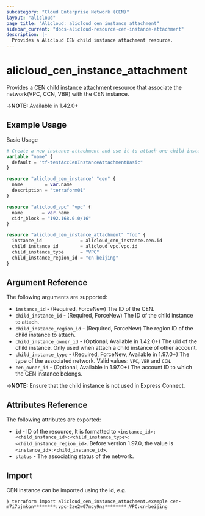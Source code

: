 ```yaml
---
subcategory: "Cloud Enterprise Network (CEN)"
layout: "alicloud"
page_title: "Alicloud: alicloud_cen_instance_attachment"
sidebar_current: "docs-alicloud-resource-cen-instance-attachment"
description: |-
  Provides a Alicloud CEN child instance attachment resource.
---
```


# alicloud\_cen_instance_attachment

Provides a CEN child instance attachment resource that associate the network(VPC, CCN, VBR) with the CEN instance.

->**NOTE:** Available in 1.42.0+

## Example Usage

Basic Usage

```terraform
# Create a new instance-attachment and use it to attach one child instance to a new CEN
variable "name" {
  default = "tf-testAccCenInstanceAttachmentBasic"
}

resource "alicloud_cen_instance" "cen" {
  name        = var.name
  description = "terraform01"
}

resource "alicloud_vpc" "vpc" {
  name       = var.name
  cidr_block = "192.168.0.0/16"
}

resource "alicloud_cen_instance_attachment" "foo" {
  instance_id              = alicloud_cen_instance.cen.id
  child_instance_id        = alicloud_vpc.vpc.id
  child_instance_type      = "VPC"
  child_instance_region_id = "cn-beijing"
}
```
## Argument Reference

The following arguments are supported:

* `instance_id` - (Required, ForceNew) The ID of the CEN.
* `child_instance_id` - (Required, ForceNew) The ID of the child instance to attach.
* `child_instance_region_id` - (Required, ForceNew) The region ID of the child instance to attach.
* `child_instance_owner_id` - (Optional, Available in 1.42.0+) The uid of the child instance. Only used when attach a child instance of other account.
* `child_instance_type` - (Required, ForceNew, Available in 1.97.0+) The type of the associated network. Valid values: `VPC`, `VBR` and `CCN`.
* `cen_owner_id` - (Optional, Available in 1.97.0+) The account ID to which the CEN instance belongs.

->**NOTE:** Ensure that the child instance is not used in Express Connect.

## Attributes Reference

The following attributes are exported:

* `id` - ID of the resource, It is formatted to `<instance_id>:<child_instance_id>:<child_instance_type>:<child_instance_region_id>`. Before version 1.97.0, the value is `<instance_id>:<child_instance_id>`.
* `status` - The associating status of the network. 

## Import

CEN instance can be imported using the id, e.g.

```
$ terraform import alicloud_cen_instance_attachment.example cen-m7i7pjmkon********:vpc-2ze2w07mcy9nz********:VPC:cn-beijing
```
